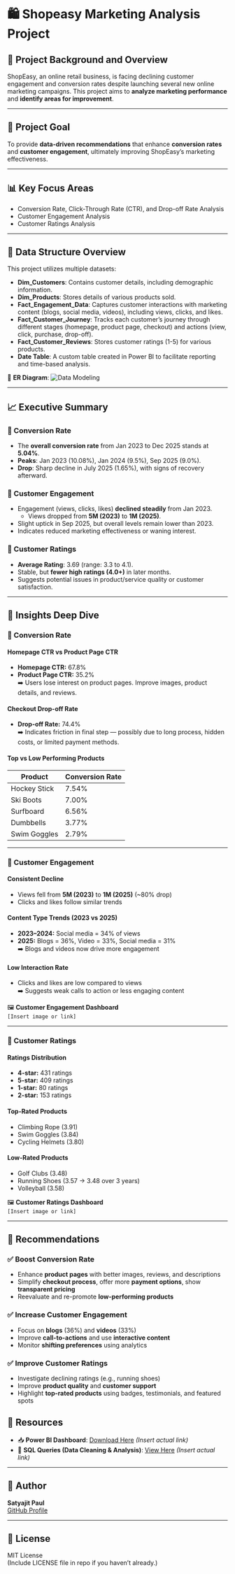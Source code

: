 # 🛍️ Shopeasy Marketing Analysis Project

## 📌 Project Background and Overview

ShopEasy, an online retail business, is facing declining customer engagement and conversion rates despite launching several new online marketing campaigns. This project aims to **analyze marketing performance** and **identify areas for improvement**.

---

## 🎯 Project Goal

To provide **data-driven recommendations** that enhance **conversion rates** and **customer engagement**, ultimately improving ShopEasy’s marketing effectiveness.

---

## 📊 Key Focus Areas

- Conversion Rate, Click-Through Rate (CTR), and Drop-off Rate Analysis  
- Customer Engagement Analysis  
- Customer Ratings Analysis  

---

## 📁 Data Structure Overview

This project utilizes multiple datasets:

- **Dim_Customers**: Contains customer details, including demographic information.  
- **Dim_Products**: Stores details of various products sold.  
- **Fact_Engagement_Data**: Captures customer interactions with marketing content (blogs, social media, videos), including views, clicks, and likes.  
- **Fact_Customer_Journey**: Tracks each customer’s journey through different stages (homepage, product page, checkout) and actions (view, click, purchase, drop-off).  
- **Fact_Customer_Reviews**: Stores customer ratings (1-5) for various products.  
- **Date Table**: A custom table created in Power BI to facilitate reporting and time-based analysis.

📌 **ER Diagram**: ![Data Modeling](/data_modelling.png)

---

## 📈 Executive Summary

### 🔄 Conversion Rate

- The **overall conversion rate** from Jan 2023 to Dec 2025 stands at **5.04%**.
- **Peaks**: Jan 2023 (10.08%), Jan 2024 (9.5%), Sep 2025 (9.0%).  
- **Drop**: Sharp decline in July 2025 (1.65%), with signs of recovery afterward.

### 💬 Customer Engagement

- Engagement (views, clicks, likes) **declined steadily** from Jan 2023.
  - Views dropped from **5M (2023)** to **1M (2025)**.
- Slight uptick in Sep 2025, but overall levels remain lower than 2023.
- Indicates reduced marketing effectiveness or waning interest.

### 🌟 Customer Ratings

- **Average Rating**: 3.69 (range: 3.3 to 4.1).
- Stable, but **fewer high ratings (4.0+)** in later months.
- Suggests potential issues in product/service quality or customer satisfaction.

---

## 🔎 Insights Deep Dive

### 📌 Conversion Rate

#### Homepage CTR vs Product Page CTR
- **Homepage CTR:** 67.8%  
- **Product Page CTR:** 35.2%  
➡️ Users lose interest on product pages. Improve images, product details, and reviews.

#### Checkout Drop-off Rate
- **Drop-off Rate:** 74.4%  
➡️ Indicates friction in final step — possibly due to long process, hidden costs, or limited payment methods.

#### Top vs Low Performing Products

| Product           | Conversion Rate |
|------------------|-----------------|
| Hockey Stick      | 7.54%           |
| Ski Boots         | 7.00%           |
| Surfboard         | 6.56%           |
| Dumbbells         | 3.77%           |
| Swim Goggles      | 2.79%           |

---

### 📌 Customer Engagement

#### Consistent Decline
- Views fell from **5M (2023)** to **1M (2025)** (~80% drop)
- Clicks and likes follow similar trends

#### Content Type Trends (2023 vs 2025)
- **2023–2024:** Social media = 34% of views  
- **2025:** Blogs = 36%, Video = 33%, Social media = 31%  
➡️ Blogs and videos now drive more engagement

#### Low Interaction Rate
- Clicks and likes are low compared to views  
➡️ Suggests weak calls to action or less engaging content

🖼️ **Customer Engagement Dashboard**  
`[Insert image or link]`

---

### 📌 Customer Ratings

#### Ratings Distribution
- **4-star:** 431 ratings  
- **5-star:** 409 ratings  
- **1-star:** 80 ratings  
- **2-star:** 153 ratings  

#### Top-Rated Products
- Climbing Rope (3.91)  
- Swim Goggles (3.84)  
- Cycling Helmets (3.80)  

#### Low-Rated Products
- Golf Clubs (3.48)  
- Running Shoes (3.57 → 3.48 over 3 years)  
- Volleyball (3.58)

🖼️ **Customer Ratings Dashboard**  
`[Insert image or link]`

---

## 🧠 Recommendations

### ✅ Boost Conversion Rate
- Enhance **product pages** with better images, reviews, and descriptions
- Simplify **checkout process**, offer more **payment options**, show **transparent pricing**
- Reevaluate and re-promote **low-performing products**

### ✅ Increase Customer Engagement
- Focus on **blogs** (36%) and **videos** (33%)
- Improve **call-to-actions** and use **interactive content**
- Monitor **shifting preferences** using analytics

### ✅ Improve Customer Ratings
- Investigate declining ratings (e.g., running shoes)
- Improve **product quality** and **customer support**
- Highlight **top-rated products** using badges, testimonials, and featured spots


## 📎 Resources

- 📥 **Power BI Dashboard**: [Download Here](#) *(Insert actual link)*  
- 📄 **SQL Queries (Data Cleaning & Analysis)**: [View Here](#) *(Insert actual link)*

---

## 👤 Author

**Satyajit Paul**  
[GitHub Profile](https://github.com/sat292)

---

## 📃 License

MIT License  
(Include LICENSE file in repo if you haven’t already.)


